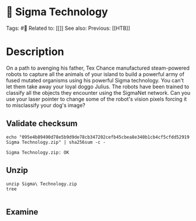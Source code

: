 # 🧩 Sigma Technology

Tags: #🧩
Related to: [[]]
See also:
Previous: [[HTB]]

# Description

On a path to avenging his father, Tex Chance manufactured steam-powered robots to capture all the animals of your island to build a powerful army of fused mutated organisms using his powerful Sigma technology. You can't let them take away your loyal doggo Julius. The robots have been trained to classify all the objects they encounter using the SigmaNet network. Can you use your laser pointer to change some of the robot's vision pixels forcing it to misclassify your dog's image?

## Validate checksum

	echo "095e4b89490d78e5b9d9de78cb347202cefb45cbea8e340b1cb4cf5cfdd52919 Sigma Technology.zip" | sha256sum -c -

```text
Sigma Technology.zip: OK
```


## Unzip

	unzip Sigma\ Technology.zip
	tree

```text

```



## Examine



## 